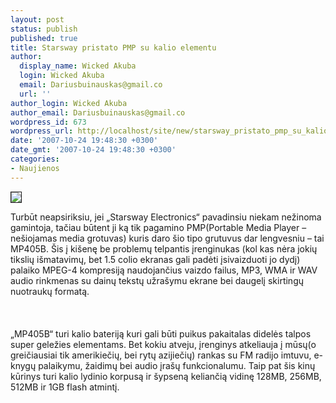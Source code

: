 ```yaml
---
layout: post
status: publish
published: true
title: Starsway pristato PMP su kalio elementu
author:
  display_name: Wicked Akuba
  login: Wicked Akuba
  email: Dariusbuinauskas@gmail.co
  url: ''
author_login: Wicked Akuba
author_email: Dariusbuinauskas@gmail.co
wordpress_id: 673
wordpress_url: http://localhost/site/new/starsway_pristato_pmp_su_kalio_elementu/
date: '2007-10-24 19:48:30 +0300'
date_gmt: '2007-10-24 19:48:30 +0300'
categories:
- Naujienos
---
```

<div class="imgright"><img src="http://www.pmptoday.com/wp-content/uploads/2007/10/starsway.jpg" border="1"></div>
<p>Turbūt neapsiriksiu, jei „Starsway Electronics“ pavadinsiu niekam nežinoma gamintoja, tačiau būtent ji ką tik pagamino PMP(Portable Media Player – nešiojamas media grotuvas) kuris daro šio tipo grutuvus dar lengvesniu – tai MP405B. Šis į kišenę be problemų telpantis įrenginukas (kol kas nėra jokių tikslių išmatavimų, bet 1.5 colio ekranas gali padėti įsivaizduoti jo dydį) palaiko MPEG-4 kompresiją naudojančius vaizdo failus, MP3, WMA ir WAV audio rinkmenas su dainų tekstų užrašymu ekrane bei daugelį skirtingų nuotraukų formatą.<br />
<br><br />
<br>„MP405B“ turi kalio bateriją kuri gali būti puikus pakaitalas didelės talpos super geležies elementams. Bet kokiu atveju, įrenginys atkeliauja į mūsų(o greičiausiai tik amerikiečių, bei rytų azijiečių) rankas su FM radijo imtuvu, e-knygų palaikymu, žaidimų bei audio įrašų funkcionalumu. Taip pat šis kinų kūrinys turi kalio lydinio korpusą ir šypseną keliančią vidinę 128MB, 256MB, 512MB ir 1GB flash atmintį.<br />
<br></p>
